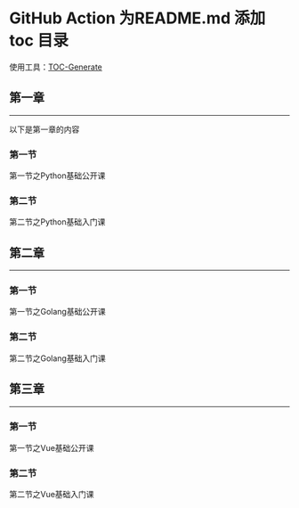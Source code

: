 <!-- START doctoc -->
<!-- END doctoc -->

# GitHub Action 为README.md 添加 toc 目录

使用工具：[TOC-Generate](https://github.com/marketplace/actions/toc-generator)

## 第一章
---
以下是第一章的内容

### 第一节
第一节之Python基础公开课

### 第二节
第二节之Python基础入门课

## 第二章
---
### 第一节 
第一节之Golang基础公开课

### 第二节
第二节之Golang基础入门课

## 第三章
---
### 第一节 
第一节之Vue基础公开课

### 第二节
第二节之Vue基础入门课

